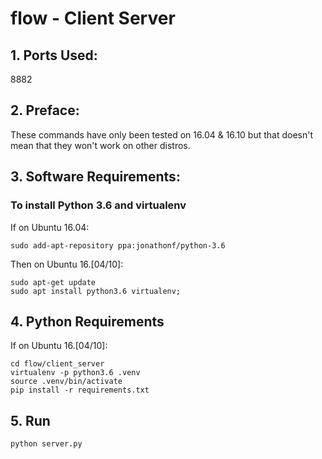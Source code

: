 flow - Client Server
===========

## 1. Ports Used:

8882

## 2. Preface:

These commands have only been tested on 16.04 & 16.10 but that doesn't mean that they won't work on other distros.

## 3. Software Requirements:

### To install Python 3.6 and virtualenv

If on Ubuntu 16.04:

```
sudo add-apt-repository ppa:jonathonf/python-3.6
```

Then on Ubuntu 16.[04/10]:

```
sudo apt-get update
sudo apt install python3.6 virtualenv;
```

## 4. Python Requirements

If on Ubuntu 16.[04/10]:

```
cd flow/client_server
virtualenv -p python3.6 .venv
source .venv/bin/activate
pip install -r requirements.txt
```

## 5. Run

```
python server.py
```

